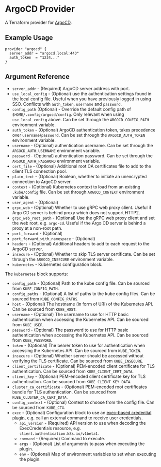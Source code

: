 # ArgoCD Provider

A Terraform provider for [ArgoCD](https://argoproj.github.io/argo-cd/).

## Example Usage

```hcl
provider "argocd" {
  server_addr = "argocd.local:443"
  auth_token  = "1234..."
}
```

## Argument Reference

* `server_addr` - (Required) ArgoCD server address with port.
* `use_local_config` - (Optional) use the authentication settings found in the local config file. Useful when you have previously logged in using SSO. Conflicts with
`auth_token`, `username` and `password`.
* `config_path` (Optional) - Override the default config path of `$HOME/.config/argocd/config`. Only relevant when using `use_local_config` above.
  Can be set through the `ARGOCD_CONFIG_PATH` environment variable.
* `auth_token` - (Optional) ArgoCD authentication token, takes precedence over `username`/`password`. Can be set through the `ARGOCD_AUTH_TOKEN` environment variable.
* `username` - (Optional) authentication username. Can be set through the `ARGOCD_AUTH_USERNAME` environment variable.
* `password` - (Optional) authentication password. Can be set through the `ARGOCD_AUTH_PASSWORD` environment variable.
* `cert_file` - (Optional) Additional root CA certificates file to add to the client TLS connection pool. 
* `plain_text` - (Optional) Boolean, whether to initiate an unencrypted connection to ArgoCD server. 
* `context` - (Optional) Kubernetes context to load from an existing `.kube/config` file. Can be set through `ARGOCD_CONTEXT` environment variable.
* `user_agent` - (Optional)
* `grpc_web` - (Optional) Whether to use gRPC web proxy client. Useful if Argo CD server is behind proxy which does not support HTTP2.
* `grpc_web_root_path` - (Optional) Use the gRPC web proxy client and set the web root, e.g. `argo-cd`. Useful if the Argo CD server is behind a proxy at a non-root path.
* `port_forward` - (Optional)
* `port_forward_with_namespace` - (Optional)
* `headers` - (Optional) Additional headers to add to each request to the ArgoCD server.
* `insecure` - (Optional) Whether to skip TLS server certificate. Can be set through the `ARGOCD_INSECURE` environment variable.
* `kubernetes` - Kubernetes configuration block.

The `kubernetes` block supports:

* `config_path` - (Optional) Path to the kube config file. Can be sourced from `KUBE_CONFIG_PATH`.
* `config_paths` - (Optional) A list of paths to the kube config files. Can be sourced from `KUBE_CONFIG_PATHS`.
* `host` - (Optional) The hostname (in form of URI) of the Kubernetes API. Can be sourced from `KUBE_HOST`.
* `username` - (Optional) The username to use for HTTP basic authentication when accessing the Kubernetes API. Can be sourced from `KUBE_USER`.
* `password` - (Optional) The password to use for HTTP basic authentication when accessing the Kubernetes API. Can be sourced from `KUBE_PASSWORD`.
* `token` - (Optional) The bearer token to use for authentication when accessing the Kubernetes API. Can be sourced from `KUBE_TOKEN`.
* `insecure` - (Optional) Whether server should be accessed without verifying the TLS certificate. Can be sourced from `KUBE_INSECURE`.
* `client_certificate` - (Optional) PEM-encoded client certificate for TLS authentication. Can be sourced from `KUBE_CLIENT_CERT_DATA`.
* `client_key` - (Optional) PEM-encoded client certificate key for TLS authentication. Can be sourced from `KUBE_CLIENT_KEY_DATA`.
* `cluster_ca_certificate` - (Optional) PEM-encoded root certificates bundle for TLS authentication. Can be sourced from `KUBE_CLUSTER_CA_CERT_DATA`.
* `config_context` - (Optional) Context to choose from the config file. Can be sourced from `KUBE_CTX`.
* `exec` - (Optional) Configuration block to use an [exec-based credential plugin](https://kubernetes.io/docs/reference/access-authn-authz/authentication/#client-go-credential-plugins), e.g. call an external command to receive user credentials.
    * `api_version` - (Required) API version to use when decoding the ExecCredentials resource, e.g. `client.authentication.k8s.io/v1beta1`.
    * `command` - (Required) Command to execute.
    * `args` - (Optional) List of arguments to pass when executing the plugin.
    * `env` - (Optional) Map of environment variables to set when executing the plugin.